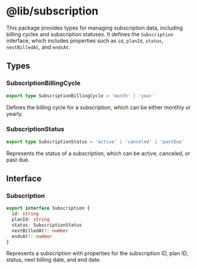 # @lib/subscription

This package provides types for managing subscription data, including billing cycles and subscription statuses. It defines the `Subscription` interface, which includes properties such as `id`, `planId`, `status`, `nextBilledAt`, and `endsAt`.

## Types

### SubscriptionBillingCycle
```typescript
export type SubscriptionBillingCycle = 'month' | 'year'
```
Defines the billing cycle for a subscription, which can be either monthly or yearly.

### SubscriptionStatus
```typescript
export type SubscriptionStatus = 'active' | 'canceled' | 'pastDue'
```
Represents the status of a subscription, which can be active, canceled, or past due.

## Interface

### Subscription
```typescript
export interface Subscription {
  id: string
  planId: string
  status: SubscriptionStatus
  nextBilledAt?: number
  endsAt?: number
}
```
Represents a subscription with properties for the subscription ID, plan ID, status, next billing date, and end date.
